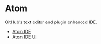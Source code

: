 # Atom

GitHub's text editor and plugin enhanced IDE.

* [Atom IDE](https://ide.atom.io/)
* [Atom IDE UI](https://atom.io/packages/atom-ide-ui)